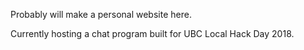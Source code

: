 Probably will make a personal website here.

Currently hosting a chat program built for UBC Local Hack Day 2018.
